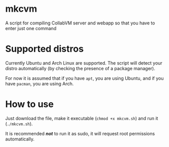 # mkcvm
A script for compiling CollabVM server and webapp so that you have to enter just one command

# Supported distros
Currently Ubuntu and Arch Linux are supported. The script will detect your distro automatically (by checking the presence of a package manager).

For now it is assumed that if you have `apt`, you are using Ubuntu, and if you have `pacman`, you are using Arch.

# How to use
Just download the file, make it executable (`chmod +x mkcvm.sh`) and run it (`./mkcvm.sh`).

It is recommended ***not*** to run it as sudo, it will request root permissions automatically.
